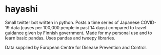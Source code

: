 # hayashi
 Small twitter bot written in python. Posts a time series of Japanese COVID-19 data (cases per 100,000 people in past 14 days) compared to travel guidance given by Finnish government. Made for my personal use and to learn basic pandas. Uses pandas and tweepy libraries.
 
 Data supplied by European Centre for Disease Prevention and Control.
